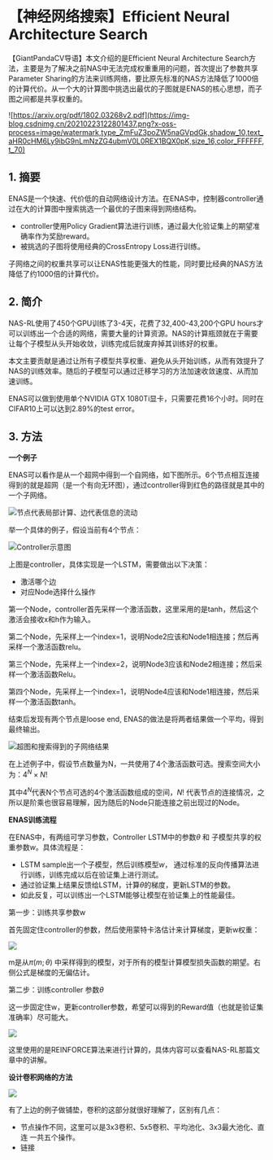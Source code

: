 # 【神经网络搜索】Efficient Neural Architecture Search

【GiantPandaCV导语】本文介绍的是Efficient Neural Architecture Search方法，主要是为了解决之前NAS中无法完成权重重用的问题，首次提出了参数共享Parameter Sharing的方法来训练网络，要比原先标准的NAS方法降低了1000倍的计算代价。从一个大的计算图中挑选出最优的子图就是ENAS的核心思想，而子图之间都是共享权重的。

![https://arxiv.org/pdf/1802.03268v2.pdf](https://img-blog.csdnimg.cn/20210223122801437.png?x-oss-process=image/watermark,type_ZmFuZ3poZW5naGVpdGk,shadow_10,text_aHR0cHM6Ly9ibG9nLmNzZG4ubmV0L0REX1BQX0pK,size_16,color_FFFFFF,t_70)

## 1. 摘要

ENAS是一个快速、代价低的自动网络设计方法。在ENAS中，控制器controller通过在大的计算图中搜索挑选一个最优的子图来得到网络结构。

- controller使用Policy Gradient算法进行训练，通过最大化验证集上的期望准确率作为奖励reward。
- 被挑选的子图将使用经典的CrossEntropy Loss进行训练。

子网络之间的权重共享可以让ENAS性能更强大的性能，同时要比经典的NAS方法降低了约1000倍的计算代价。

## 2. 简介

NAS-RL使用了450个GPU训练了3-4天，花费了32,400-43,200个GPU hours才可以训练出一个合适的网络，需要大量的计算资源。NAS的计算瓶颈就在于需要让每个子模型从头开始收敛，训练完成后就废弃掉其训练好的权重。

本文主要贡献是通过让所有子模型共享权重、避免从头开始训练，从而有效提升了NAS的训练效率。随后的子模型可以通过迁移学习的方法加速收敛速度、从而加速训练。

ENAS可以做到使用单个NVIDIA GTX 1080Ti显卡，只需要花费16个小时。同时在CIFAR10上可以达到2.89%的test error。

## 3. 方法

**一个例子**

ENAS可以看作是从一个超网中得到一个自网络，如下图所示。6个节点相互连接得到的就是超网（是一个有向无环图），通过controller得到红色的路径就是其中的一个子网络。

![节点代表局部计算、边代表信息的流动](https://img-blog.csdnimg.cn/2021022320233736.png?x-oss-process=image/watermark,type_ZmFuZ3poZW5naGVpdGk,shadow_10,text_aHR0cHM6Ly9ibG9nLmNzZG4ubmV0L0REX1BQX0pK,size_6,color_FFFFFF,t_70)

举一个具体的例子，假设当前有4个节点：

![Controller示意图](https://img-blog.csdnimg.cn/20210223203338920.png?x-oss-process=image/watermark,type_ZmFuZ3poZW5naGVpdGk,shadow_10,text_aHR0cHM6Ly9ibG9nLmNzZG4ubmV0L0REX1BQX0pK,size_16,color_FFFFFF,t_70)

上图是controller，具体实现是一个LSTM，需要做出以下决策：

- 激活哪个边
- 对应Node选择什么操作

第一个Node，controller首先采样一个激活函数，这里采用的是tanh，然后这个激活会接收x和h作为输入。

第二个Node，先采样上一个index=1，说明Node2应该和Node1相连接；然后再采样一个激活函数relu。

第三个Node，先采样上一个index=2，说明Node3应该和Node2相连接；然后采样一个激活函数Relu。

第四个Node，先采样上一个index=1，说明Node4应该和Node1相连接，然后采样一个激活函数tanh。

结束后发现有两个节点是loose end, ENAS的做法是将两者结果做一个平均，得到最终输出。

![超图和搜索得到的子网络结果](https://img-blog.csdnimg.cn/20210223203608391.png?x-oss-process=image/watermark,type_ZmFuZ3poZW5naGVpdGk,shadow_10,text_aHR0cHM6Ly9ibG9nLmNzZG4ubmV0L0REX1BQX0pK,size_6,color_FFFFFF,t_70)

在上述例子中，假设节点数量为N，一共使用了4个激活函数可选。搜索空间大小为：$4^N\times N!$

其中$4^N$代表N个节点可选的4个激活函数组成的空间，$N!$ 代表节点的连接情况，之所以是阶乘也很容易理解，因为随后的Node只能连接之前出现过的Node。

**ENAS训练流程**

在ENAS中，有两组可学习参数，Controller LSTM中的参数$\theta$ 和 子模型共享的权重参数$w$。具体流程是：

- LSTM sample出一个子模型，然后训练模型$w$， 通过标准的反向传播算法进行训练，训练完成以后在验证集上进行测试。
- 通过验证集上结果反馈给LSTM，计算$\theta$的梯度，更新LSTM的参数。
- 如此反复，可以训练出一个LSTM能够让模型在验证集上的性能最佳。

第一步：训练共享参数w 

首先固定住controller的参数，然后使用蒙特卡洛估计来计算梯度，更新w权重：

![](https://img-blog.csdnimg.cn/20210223211806108.png)

m是从$\pi(m;\theta)$ 中采样得到的模型，对于所有的模型计算模型损失函数的期望。右侧公式是梯度的无偏估计。

第二步：训练controller 参数$\theta$

这一步固定住w，更新controller参数，希望可以得到的Reward值（也就是验证集准确率）尽可能大。

![](https://img-blog.csdnimg.cn/20210223220104364.png)

这里使用的是REINFORCE算法来进行计算的，具体内容可以查看NAS-RL那篇文章中的讲解。



**设计卷积网络的方法**

![](https://img-blog.csdnimg.cn/20210223220424643.png?x-oss-process=image/watermark,type_ZmFuZ3poZW5naGVpdGk,shadow_10,text_aHR0cHM6Ly9ibG9nLmNzZG4ubmV0L0REX1BQX0pK,size_16,color_FFFFFF,t_70)

有了上边的例子做铺垫，卷积的这部分就很好理解了，区别有几点：

- 节点操作不同，这里可以是3x3卷积、5x5卷积、平均池化、3x3最大池化、直连 一共五个操作。
- 链接











